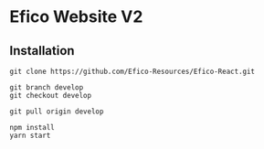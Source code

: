 # Efico Website V2

## Installation
```
git clone https://github.com/Efico-Resources/Efico-React.git
```

```
git branch develop
git checkout develop
```

```
git pull origin develop
```

```
npm install
yarn start
```
